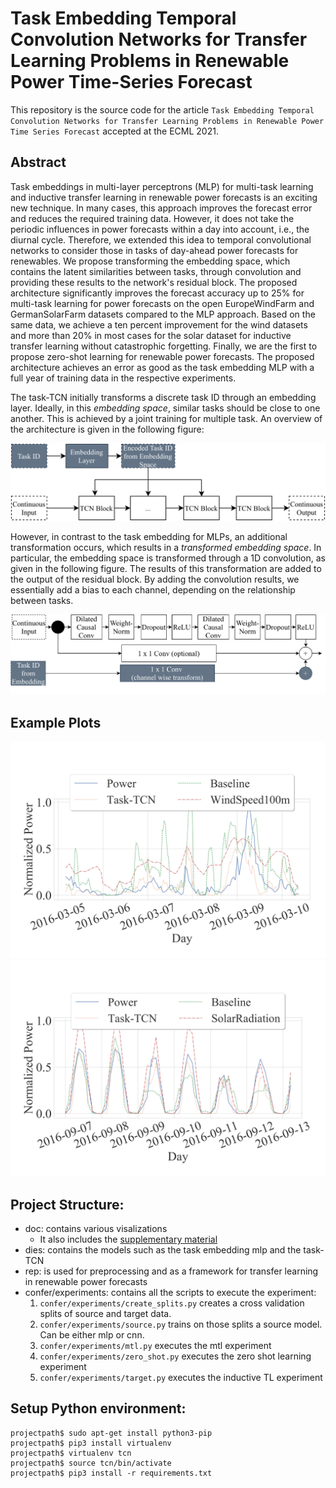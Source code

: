# Task Embedding Temporal Convolution Networks for Transfer Learning Problems in Renewable Power Time-Series Forecast

This repository is the source code for the article `Task Embedding Temporal Convolution Networks for Transfer Learning Problems in Renewable Power Time Series Forecast` accepted at the ECML 2021.


## Abstract
Task embeddings in multi-layer perceptrons (MLP) for multi-task learning and inductive transfer learning in renewable power forecasts is an exciting new technique. In many cases, this approach improves the forecast error and reduces the required training data. However, it does not take the periodic influences in power forecasts within a day into account, i.e., the diurnal cycle. Therefore, we extended this idea to temporal convolutional networks to consider those in tasks of day-ahead power forecasts for  renewables. We propose transforming the embedding space, which contains the latent similarities between tasks, through convolution and providing these results to the network's residual block. The proposed architecture significantly improves the forecast accuracy up to 25% for multi-task learning for power forecasts on the open EuropeWindFarm and GermanSolarFarm datasets compared to the MLP approach. Based on the same data, we achieve a ten percent improvement for the wind datasets and more than 20\% in most cases for the solar dataset for inductive transfer learning without catastrophic forgetting. Finally, we are the first to propose zero-shot learning for renewable power forecasts. The proposed architecture achieves an error as good as the task embedding MLP with a full year of training data in the respective experiments.

<!-- The Task-temporal convolution network(TCN) encodes a task ID, for each task, through an embedding layer. The learned encoding from the embedding space is *added* in the residual block to provide task-specific forecasts as in the following figure: -->

The task-TCN initially transforms a discrete task ID through an embedding layer. Ideally, in this *embedding space*, similar tasks should be close to one another. This is achieved by a joint training for multiple task.
An overview of the architecture is given in the following figure:


![Task Embedding TCN Overview](./doc/task_embedding_tcn_overview.png "Task Embedding TCN Overview")


However, in contrast to the task embedding for MLPs, an additional transformation occurs, which results in a *transformed embedding space*. In particular, the embedding space is transformed through a 1D convolution, as given in the following figure. The results of this transformation are added to the output of the residual block. By adding the convolution results, we essentially add a bias to each channel, depending on the relationship between tasks.
 


![Task Embedding TCN Details](./doc/task_embedding_tcn_residual_block.png "Task Embedding TCN Details")


## Example Plots
![Sample Plot for a Wind Park](./doc/sample_plot_ts_wind.png "Sample Plot for a Wind Park")
![Sample Plot for a PV Park](./doc/sample_plot_ts_pv.png "Sample Plot for a PV Park")


## Project Structure:

- doc: contains various visalizations
    - It also includes the [supplementary material](./doc/supplementary_material.pdf)
- dies: contains the models such as the task embedding mlp and the task-TCN
- rep: is used for preprocessing and as a framework for transfer learning in renewable power forecasts
- confer/experiments: contains all the scripts to execute the experiment:
    1. `confer/experiments/create_splits.py` creates a cross validation splits of source and target data.
    2. `confer/experiments/source.py` trains on those splits a source model. Can be either mlp or cnn.
    3. `confer/experiments/mtl.py`  executes the mtl experiment   
    4. `confer/experiments/zero_shot.py`  executes the zero shot learning experiment
    5. `confer/experiments/target.py` executes the inductive TL experiment



## Setup Python environment:

```
projectpath$ sudo apt-get install python3-pip
projectpath$ pip3 install virtualenv
projectpath$ virtualenv tcn
projectpath$ source tcn/bin/activate
projectpath$ pip3 install -r requirements.txt
```